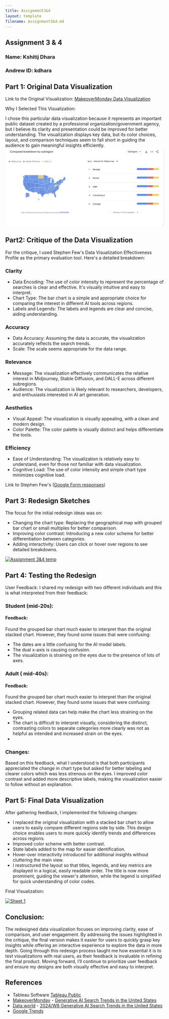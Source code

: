 ```yaml
---
title: Assignment3&4
layout: template
filename: Assignment3&4.md
---
```

## Assignment 3 & 4

### Name: Kshitij Dhara
### Andrew ID: kdhara


## Part 1: Original Data Visualization

Link to the Original Visualization: [MakeoverMonday Data Visualization](https://data.world/makeovermonday/generative-ai-search-trends-in-the-united-states)

Why I Selected This Visualization:

I chose this particular data visualization because it represents an important public dataset created by a professional organization/government agency, but I believe its clarity and presentation could be improved for better understanding. The visualization displays key data, but its color choices, layout, and comparison techniques seem to fall short in guiding the audience to gain meaningful insights efficiently.
![Original Visualization](<dataviz img/AI trends OG chart.png>)

## Part2: Critique of the Data Visualization

For the critique, I used Stephen Few's Data Visualization Effectiveness Profile as the primary evaluation tool. Here's a detailed breakdown:

### Clarity

- Data Encoding: The use of color intensity to represent the percentage of searches is clear and effective. It's visually intuitive and easy to interpret.
- Chart Type: The bar chart is a simple and appropriate choice for comparing the interest in different AI tools across regions.
- Labels and Legends: The labels and legends are clear and concise, aiding understanding.

### Accuracy

- Data Accuracy: Assuming the data is accurate, the visualization accurately reflects the search trends.
- Scale: The scale seems appropriate for the data range.

### Relevance

- Message: The visualization effectively communicates the relative interest in Midjourney, Stable Diffusion, and DALL-E across different subregions.
- Audience: The visualization is likely relevant to researchers, developers, and enthusiasts interested in AI art generation.

### Aesthetics

- Visual Appeal: The visualization is visually appealing, with a clean and modern design.
- Color Palette: The color palette is visually distinct and helps differentiate the tools.

### Efficiency

- Ease of Understanding: The visualization is relatively easy to understand, even for those not familiar with data visualization.
- Cognitive Load: The use of color intensity and simple chart type minimizes cognitive load.

Link to Stephen Few's ([Google Form responses](Assignment3&4GoogleForm.pdf))

## Part 3: Redesign Sketches

The focus for the initial redesign ideas was on:

- Changing the chart type: Replacing the geographical map with grouped bar chart or small multiples for better comparison.
- Improving color contrast: Introducing a new color scheme for better differentiation between categories.
- Adding interactivity: Users can click or hover over regions to see detailed breakdowns.

<div class='tableauPlaceholder' id='viz1726693746021' style='position: relative'><noscript><a href='#'><img
                alt='Assignment 3&amp;4 temp '
                src='https:&#47;&#47;public.tableau.com&#47;static&#47;images&#47;Tw&#47;TwD-Assignment34&#47;Sheet2&#47;1_rss.png'
                style='border: none' /></a></noscript><object class='tableauViz' style='display:none;'>
        <param name='host_url' value='https%3A%2F%2Fpublic.tableau.com%2F' />
        <param name='embed_code_version' value='3' />
        <param name='site_root' value='' />
        <param name='name' value='TwD-Assignment34&#47;Sheet2' />
        <param name='tabs' value='no' />
        <param name='toolbar' value='yes' />
        <param name='static_image'
            value='https:&#47;&#47;public.tableau.com&#47;static&#47;images&#47;Tw&#47;TwD-Assignment34&#47;Sheet2&#47;1.png' />
        <param name='animate_transition' value='yes' />
        <param name='display_static_image' value='yes' />
        <param name='display_spinner' value='yes' />
        <param name='display_overlay' value='yes' />
        <param name='display_count' value='yes' />
        <param name='language' value='en-US' />
        <param name='filter' value='publish=yes' />
    </object></div>
<script type='text/javascript'>
    var divElement = document.getElementById('viz1726693746021');
    var vizElement = divElement.getElementsByTagName('object')[0];
    vizElement.style.width = '100%';
    vizElement.style.height = (divElement.offsetWidth * 0.75) + 'px';
    var scriptElement = document.createElement('script');
    scriptElement.src = 'https://public.tableau.com/javascripts/api/viz_v1.js';
    vizElement.parentNode.insertBefore(scriptElement, vizElement);
</script>


## Part 4: Testing the Redesign

User Feedback:
I shared my redesign with two different individuals and this is what interpreted from their feedback:

### Student (mid-20s):
#### Feedback:
Found the grouped bar chart much easier to interpret than the original stacked chart. However, they found some issues that were confusing:
- The dates are a little confusing for the AI model labels.
- The dual x-axis is causing confusion.
- The visualization is straining on the eyes due to the presence of lots of axes.

### Adult ( mid-40s):
#### Feedback:
Found the grouped bar chart much easier to interpret than the original stacked chart. However, they found some issues that were confusing:
- Grouping related data can help make the chart less straining on the eyes.
- The chart is difficult to interpret visually, considering the distinct, contrasting colors to separate categories more clearly was not as helpful as intended and increased strain on the eyes.
- 
### Changes:
Based on this feedback, what I understood is that both participants appreciated the change in chart type but asked for better labeling and clearer colors which was less strenous on the eyes. I improved color contrast and added more descriptive labels, making the visualization easier to follow without an explanation.

## Part 5: Final Data Visualization

After gathering feedback, I implemented the following changes:

- I replaced the original visualization with a stacked bar chart to allow users to easily compare different regions side by side. This design choice enables users to more quickly identify trends and differences across regions.
- Improved color scheme with better contrast.
- State labels added to the map for easier identification.
- Hover-over interactivity introduced for additional insights without cluttering the main view.
- I restructured the layout so that titles, legends, and key metrics are displayed in a logical, easily readable order. The title is now more prominent, guiding the viewer's attention, while the legend is simplified for quick understanding of color codes.

Final Visualization:
<div class='tableauPlaceholder' id='viz1726693931586' style='position: relative'><noscript><a href='#'><img
                alt='Sheet 1 '
                src='https:&#47;&#47;public.tableau.com&#47;static&#47;images&#47;Tw&#47;TwD-Assignment34&#47;Sheet1&#47;1_rss.png'
                style='border: none' /></a></noscript><object class='tableauViz' style='display:none;'>
        <param name='host_url' value='https%3A%2F%2Fpublic.tableau.com%2F' />
        <param name='embed_code_version' value='3' />
        <param name='site_root' value='' />
        <param name='name' value='TwD-Assignment34&#47;Sheet1' />
        <param name='tabs' value='no' />
        <param name='toolbar' value='yes' />
        <param name='static_image'
            value='https:&#47;&#47;public.tableau.com&#47;static&#47;images&#47;Tw&#47;TwD-Assignment34&#47;Sheet1&#47;1.png' />
        <param name='animate_transition' value='yes' />
        <param name='display_static_image' value='yes' />
        <param name='display_spinner' value='yes' />
        <param name='display_overlay' value='yes' />
        <param name='display_count' value='yes' />
        <param name='language' value='en-US' />
        <param name='filter' value='publish=yes' />
    </object></div>
<script type='text/javascript'>
    var divElement = document.getElementById('viz1726693931586');
    var vizElement = divElement.getElementsByTagName('object')[0];
    vizElement.style.width = '100%';
    vizElement.style.height = (divElement.offsetWidth * 0.75) + 'px';
    var scriptElement = document.createElement('script');
    scriptElement.src = 'https://public.tableau.com/javascripts/api/viz_v1.js';
    vizElement.parentNode.insertBefore(scriptElement, vizElement);
</script>

## Conclusion:
The redesigned data visualization focuses on improving clarity, ease of comparison, and user engagement. By addressing the issues highlighted in the critique, the final version makes it easier for users to quickly grasp key insights while offering an interactive experience to explore the data in more depth. Going through this redesign process taught me how essential it is to test visualizations with real users, as their feedback is invaluable in refining the final product. Moving forward, I’ll continue to prioritize user feedback and ensure my designs are both visually effective and easy to interpret.

## References
- Tableau Software [Tableau Public](https://public.tableau.com)
- [MakeoverMonday](https://makeovermonday.co.uk) - [Generative AI Search Trends in the United States](https://trends.google.com/trends/explore?date=2022-01-01%202024-02-16&geo=US&q=Midjourney,Stable%20Diffusion,DALL%20E&hl=eng)
- [Data.world](https://data.world/makeovermonday/generative-ai-search-trends-in-the-united-states) - [2024/W8 Generative AI Search Trends in the United States](https://data.world/makeovermonday/generative-ai-search-trends-in-the-united-states)
- [Google Trends](https://trends.google.com/trends/explore?date=2022-01-01%202024-02-16&geo=US&q=Midjourney,Stable%20Diffusion,DALL%20E&hl=eng)